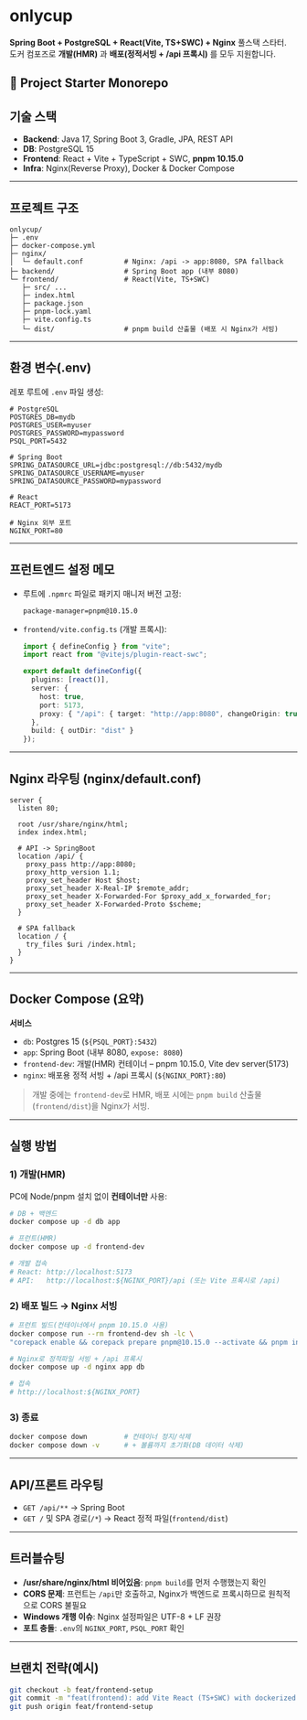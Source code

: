 # onlycup

**Spring Boot + PostgreSQL + React(Vite, TS+SWC) + Nginx** 풀스택 스타터.  
도커 컴포즈로 **개발(HMR)** 과 **배포(정적서빙 + /api 프록시)** 를 모두 지원합니다.

## 🚀 Project Starter Monorepo

## 기술 스택

- **Backend**: Java 17, Spring Boot 3, Gradle, JPA, REST API  
- **DB**: PostgreSQL 15  
- **Frontend**: React + Vite + TypeScript + SWC, **pnpm 10.15.0**  
- **Infra**: Nginx(Reverse Proxy), Docker & Docker Compose

---

## 프로젝트 구조

```
onlycup/
├─ .env
├─ docker-compose.yml
├─ nginx/
│  └─ default.conf          # Nginx: /api -> app:8080, SPA fallback
├─ backend/                 # Spring Boot app (내부 8080)
└─ frontend/                # React(Vite, TS+SWC)
   ├─ src/ ...
   ├─ index.html
   ├─ package.json
   ├─ pnpm-lock.yaml
   ├─ vite.config.ts
   └─ dist/                 # pnpm build 산출물 (배포 시 Nginx가 서빙)
```

---

## 환경 변수(.env)

레포 루트에 `.env` 파일 생성:

```env
# PostgreSQL
POSTGRES_DB=mydb
POSTGRES_USER=myuser
POSTGRES_PASSWORD=mypassword
PSQL_PORT=5432

# Spring Boot
SPRING_DATASOURCE_URL=jdbc:postgresql://db:5432/mydb
SPRING_DATASOURCE_USERNAME=myuser
SPRING_DATASOURCE_PASSWORD=mypassword

# React
REACT_PORT=5173

# Nginx 외부 포트
NGINX_PORT=80
```

---

## 프런트엔드 설정 메모

- 루트에 `.npmrc` 파일로 패키지 매니저 버전 고정:
  
  ```
  package-manager=pnpm@10.15.0
  ```

- `frontend/vite.config.ts` (개발 프록시):
  
  ```ts
  import { defineConfig } from "vite";
  import react from "@vitejs/plugin-react-swc";
  
  export default defineConfig({
    plugins: [react()],
    server: {
      host: true,
      port: 5173,
      proxy: { "/api": { target: "http://app:8080", changeOrigin: true } }
    },
    build: { outDir: "dist" }
  });
  ```

---

## Nginx 라우팅 (nginx/default.conf)

```nginx
server {
  listen 80;

  root /usr/share/nginx/html;
  index index.html;

  # API -> SpringBoot
  location /api/ {
    proxy_pass http://app:8080;
    proxy_http_version 1.1;
    proxy_set_header Host $host;
    proxy_set_header X-Real-IP $remote_addr;
    proxy_set_header X-Forwarded-For $proxy_add_x_forwarded_for;
    proxy_set_header X-Forwarded-Proto $scheme;
  }

  # SPA fallback
  location / {
    try_files $uri /index.html;
  }
}
```

---

## Docker Compose (요약)

**서비스**

- `db`: Postgres 15 (`${PSQL_PORT}:5432`)
- `app`: Spring Boot (내부 8080, `expose: 8080`)
- `frontend-dev`: 개발(HMR) 컨테이너 – pnpm 10.15.0, Vite dev server(5173)
- `nginx`: 배포용 정적 서빙 + /api 프록시 (`${NGINX_PORT}:80`)

> 개발 중에는 `frontend-dev`로 HMR, 배포 시에는 `pnpm build` 산출물(`frontend/dist`)을 Nginx가 서빙.

---

## 실행 방법

### 1) 개발(HMR)

PC에 Node/pnpm 설치 없이 **컨테이너만** 사용:

```bash
# DB + 백엔드
docker compose up -d db app

# 프런트(HMR)
docker compose up -d frontend-dev

# 개발 접속
# React: http://localhost:5173
# API:   http://localhost:${NGINX_PORT}/api (또는 Vite 프록시로 /api)
```

### 2) 배포 빌드 → Nginx 서빙

```bash
# 프런트 빌드(컨테이너에서 pnpm 10.15.0 사용)
docker compose run --rm frontend-dev sh -lc \
"corepack enable && corepack prepare pnpm@10.15.0 --activate && pnpm install && pnpm build"

# Nginx로 정적파일 서빙 + /api 프록시
docker compose up -d nginx app db

# 접속
# http://localhost:${NGINX_PORT}
```

### 3) 종료

```bash
docker compose down         # 컨테이너 정지/삭제
docker compose down -v      # + 볼륨까지 초기화(DB 데이터 삭제)
```

---

## API/프론트 라우팅

- `GET /api/**` → Spring Boot  
- `GET /` 및 SPA 경로(`/*`) → React 정적 파일(`frontend/dist`)  

---

## 트러블슈팅

- **/usr/share/nginx/html 비어있음**: `pnpm build`를 먼저 수행했는지 확인  
- **CORS 문제**: 프런트는 `/api`만 호출하고, Nginx가 백엔드로 프록시하므로 원칙적으로 CORS 불필요  
- **Windows 개행 이슈**: Nginx 설정파일은 UTF-8 + LF 권장  
- **포트 충돌**: `.env`의 `NGINX_PORT`, `PSQL_PORT` 확인

---

## 브랜치 전략(예시)

```bash
git checkout -b feat/frontend-setup
git commit -m "feat(frontend): add Vite React (TS+SWC) with dockerized dev/prod"
git push origin feat/frontend-setup
```
